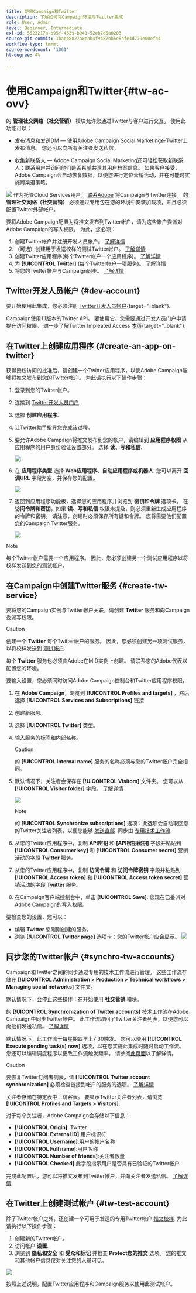 ```yaml
---
title: 使用Campaign和Twitter
description: 了解如何将Campaign环境与Twitter集成
role: User, Admin
level: Beginner, Intermediate
exl-id: 5523217a-b95f-4639-b941-52eb7d5a0203
source-git-commit: 1baeb8827a0eab4f9487bb5e5afe4d779e00efe4
workflow-type: tm+mt
source-wordcount: '1061'
ht-degree: 4%

---
```


# 使用Campaign和Twitter{#tw-ac-ovv}

的 **管理社交网络（社交营销）** 模块允许您通过Twitter与客户进行交互。 使用此功能可以：

* 发布消息和发送DM — 使用Adobe Campaign Social Marketing在Twitter上发布消息。 您还可以向所有关注者发送私信。

* 收集新联系人 — Adobe Campaign Social Marketing还可轻松获取新联系人：联系用户并询问他们是否希望共享其用户档案信息。 如果客户接受，Adobe Campaign会自动恢复数据，以便您进行定位营销活动，并在可能时实施跨渠道策略。

![](../assets/do-not-localize/speech.png) 作为托管Cloud Services用户， [联系Adobe](../start/campaign-faq.md#support) 将Campaign与Twitter连接。 的  **管理社交网络（社交营销）** 必须通过专用包在您的环境中安装加载项，并且必须配置Twitter外部帐户。


要将Adobe Campaign配置为将推文发布到Twitter帐户，请为这些帐户委派对Adobe Campaign的写入权限。 为此，您必须：

1. 创建Twitter帐户并注册开发人员帐户。 [了解详情](#dev-account)
1. （可选）创建用于发送校样的测试Twitter帐户。 [了解详情](#tw-test-account)
1. 创建Twitter应用程序(每个Twitter帐户一个应用程序)。 [了解详情](#create-an-app-on-twitter)
1. 为 **[!UICONTROL Twitter]** (每个Twitter帐户一项服务)。 [了解详情](#create-tw-service)
1. 将您的Twitter帐户与Campaign同步。 [了解详情](#synchro-tw-accounts)

## Twitter开发人员帐户 {#dev-account}

要开始使用此集成，您必须注册 [Twitter开发人员帐户](https://developer.twitter.com){target="_blank"}.

Campaign使用1.1版本的Twitter API。 要使用它，您需要通过开发人员门户申请提升访问权限。 进一步了解Twitter Impleated Access [本页](https://developer.twitter.com/en/portal/products/elevated){target="_blank"}.

## 在Twitter上创建应用程序 {#create-an-app-on-twitter}

获得授权访问的批准后，请创建一个Twitter应用程序，以使Adobe Campaign能够将推文发布到您的Twitter帐户。 为此请执行以下操作步骤：

1. 登录到您的Twitter帐户。
1. 连接到 [Twitter开发人员门户](https://developer.twitter.com/en/apps).
1. 选择 **创建应用程序**.
1. 让Twitter助手指导您完成该过程。
1. 要允许Adobe Campaign将推文发布到您的帐户，请编辑到 **应用程序权限** 从应用程序的用户身份验证设置部分。 选择 **读、写和私信**.

   ![](assets/tw-permissions.png)

1. 在 **应用程序类型** 选择 **Web应用程序、自动应用程序或机器人**. 您可以离开 **回调URL** 字段为空，并保存您的配置。

   ![](assets/tw-app-type.png)

1. 返回到应用程序功能板，选择您的应用程序并浏览到 **密钥和令牌** 选项卡。 在 **访问令牌和密钥**，如果 **读、写和私信** 权限未提及，则必须重新生成应用程序的令牌和密钥。 请注意，创建时必须保存所有键和令牌。 您将需要他们配置您的Campaign Twitter服务。

   ![](assets/tw-permissions-check.png)


>[!NOTE]
>
>每个Twitter帐户需要一个应用程序。 因此，您必须创建另一个测试应用程序以将校样发送到您的测试帐户。

## 在Campaign中创建Twitter服务 {#create-tw-service}

要将您的Campaign实例与Twitter帐户关联，请创建 **Twitter** 服务和向Campaign委派写权限。

>[!CAUTION]
>
>创建一个 **Twitter** 每个Twitter帐户的服务。 因此，您必须创建另一项测试服务，以将校样发送到 [测试帐户](#tw-test-account).
>
>每个 **Twitter** 服务也必须由Adobe在MID实例上创建。 请联系您的Adobe代表以配置您的环境。

要输入设置，您必须同时访问Adobe Campaign控制台和Twitter应用程序权限。

1. 在 **Adobe Campaign**，浏览到 **[!UICONTROL Profiles and targets]** ，然后选择 **[!UICONTROL Services and Subscriptions]** 链接
1. 创建新服务。
1. 选择 **[!UICONTROL Twitter]** 类型。
1. 输入服务的标签和内部名称。

   >[!CAUTION]
   >
   >的 **[!UICONTROL Internal name]** 服务的名称必须与您的Twitter帐户完全相同。

1. 默认情况下，关注者会保存在 **[!UICONTROL Visitors]** 文件夹。 您可以从 **[!UICONTROL Visitor folder]** 字段。 [了解详情](../send/twitter.md#direct-tw-messages)

   ![](assets/tw-service-in-ac.png)

   >[!NOTE]
   >
   >的 **[!UICONTROL Synchronize subscriptions]** 选项：此选项会自动取回您的Twitter关注者列表，以便您能够 [发送直邮](../send/twitter.md#direct-tw-messages). 同步由 [专用技术工作流](#synchro-tw-accounts).

1. 从您的Twitter应用程序中，复制 **API密钥** 和 **[API密钥密钥]** 字段并粘贴到 **[!UICONTROL Consumer key]** 和 **[!UICONTROL Consumer secret]** 营销活动的字段 **Twitter** 服务。

1. 从您的Twitter应用程序中，复制 **访问令牌** 和 **访问令牌密钥** 字段并粘贴到 **[!UICONTROL Access token]** 和 **[!UICONTROL Access token secret]** 营销活动的字段 **Twitter** 服务。

1. 在Campaign客户端控制台中，单击 **[!UICONTROL Save]**. 您现在已委派对Adobe Campaign的写入权限。

要检查您的设置，您可以：

* 编辑 **Twitter** 您刚刚创建的服务。
* 浏览 **[!UICONTROL Twitter page]** 选项卡：您的Twitter帐户应会显示。
   ![](assets/tw-page.png)


## 同步您的Twitter帐户 {#synchro-tw-accounts}

Campaign和Twitter之间的同步通过专用的技术工作流进行管理。 这些工作流存储在 **[!UICONTROL Administration > Production > Technical workflows > Managing social networks]** 文件夹。

默认情况下，会停止这些操作：在开始使用 **社交营销** 模块。

的 **[!UICONTROL Synchronization of Twitter accounts]** 技术工作流在Adobe Campaign中同步Twitter帐户。 此工作流取回了Twitter关注者列表，以便您可以向他们发送私信。 [了解详情](../send/twitter.md#direct-tw-messages)

默认情况下，此工作流于每星期四早上7:30触发。 您可以使用 **[!UICONTROL Execute pending task(s) now]** 选项，以在您实施此集成时随时启动工作流。  您还可以编辑调度程序以更改工作流触发频率。 请参阅[此页面](../../automation/workflow/scheduler.md)以了解详情。

>[!CAUTION]
>
>要恢复Twitter订阅者列表，请 **[!UICONTROL Twitter account synchronization]** 必须检查链接到帐户的服务的选项。 [了解详情](#create-tw-service)

关注者存储在特定表中：访客表。 要显示Twitter关注者列表，请浏览 **[!UICONTROL Profiles and Targets > Visitors]**.

对于每个关注者，Adobe Campaign会存储以下信息：

* **[!UICONTROL Origin]**: Twitter
* **[!UICONTROL External ID]**:用户标识符
* **[!UICONTROL Username]**:用户的帐户名称
* **[!UICONTROL Full name]**:用户名称
* **[!UICONTROL Number of friends]**:关注者数量
* **[!UICONTROL Checked]**:此字段指示用户是否具有已验证的Twitter帐户

完成此配置后，您可以将推文发布到Twitter帐户，并向关注者发送私信。 [了解详情](../send/twitter.md)

## 在Twitter上创建测试帐户 {#tw-test-account}

除了Twitter帐户之外，还创建一个可用于发送的专用Twitter帐户 [推文校样](../send/twitter.md#send-tw-proofs). 为此请执行以下操作步骤：

1. 创建新的Twitter帐户。
1. 访问帐户  **设置**.
1. 浏览到 **隐私和安全** 和 **受众和标记** 并检查 **Protect您的推文** 选项。 您的推文和其他帐户信息仅对关注您的人员可见。

![](assets/social_tw_test_page.png)

按照上述说明，配置Twitter应用程序和Campaign服务以使用此测试帐户。
